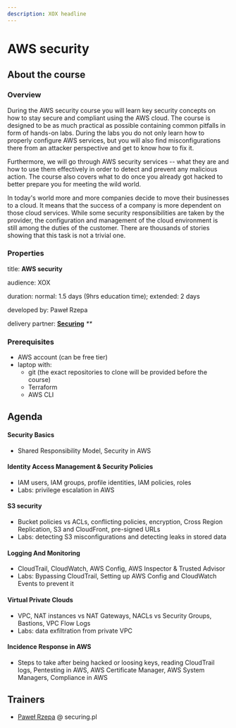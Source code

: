 ```yaml
---
description: XOX headline
---
```


# AWS security

## About the course

### Overview

During the AWS security course you will learn key security concepts on how to stay secure and compliant using the AWS cloud. The course is designed to be as much practical as possible containing common pitfalls in form of hands-on labs. During the labs you do not only learn how to properly configure AWS services, but you will also find misconfigurations there from an attacker perspective and get to know how to fix it.

Furthermore, we will go through AWS security services -- what they are and how to use them effectively in order to detect and prevent any malicious action. The course also covers what to do once you already got hacked to better prepare you for meeting the wild world.

In today's world more and more companies decide to move their businesses to a cloud. It means that the success of a company is more dependent on those cloud services. While some security responsibilities are taken by the provider, the configuration and management of the cloud environment is still among the duties of the customer. There are thousands of stories showing that this task is not a trivial one.

### Properties

title: **AWS security**

audience: XOX

duration: normal: 1.5 days \(9hrs education time\); extended: 2 days

developed by: Paweł Rzepa

delivery partner: [**Securing**](https://www.securing.pl/en/index.html) _\*\*_

### Prerequisites

* AWS account \(can be free tier\)
* laptop with: 
  * git \(the exact repositories to clone will be provided before the course\)
  * Terraform
  * AWS CLI

## Agenda

#### Security Basics

* Shared Responsibility Model, Security in AWS 

#### Identity Access Management & Security Policies

* IAM users, IAM groups, profile identities, IAM policies, roles
* Labs: privilege escalation in AWS

#### S3 security

* Bucket policies vs ACLs, conflicting policies, encryption, Cross Region Replication, S3 and CloudFront, pre-signed URLs
* Labs: detecting S3 misconfigurations and detecting leaks in stored data

#### Logging And Monitoring

* CloudTrail, CloudWatch, AWS Config, AWS Inspector & Trusted Advisor
* Labs: Bypassing CloudTrail, Setting up AWS Config and CloudWatch Events to prevent it

#### Virtual Private Clouds

* VPC, NAT instances vs NAT Gateways, NACLs vs Security Groups, Bastions, VPC Flow Logs
* Labs: data exfiltration from private VPC

#### Incidence Response in AWS

* Steps to take after being hacked or loosing keys, reading CloudTrail logs, Pentesting in AWS, AWS Certificate Manager, AWS System Managers, Compliance in AWS

## Trainers

* [Paweł Rzepa](https://www.youtube.com/watch?v=MkRYM4HF1h8) @ securing.pl


